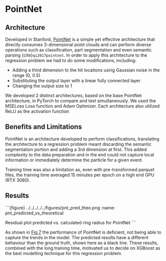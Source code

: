 # PointNet

## Architecture

Developed in Stanford, [PointNet](https://arxiv.org/abs/1612.00593) is a simple yet effective architecture that directly consumes 3-dimensional point clouds and can perform diverse operations such as classification, part segmentation and even semantic parsing {cite}`qi2017pointnet`. In order to apply this architecture to the regression problem we had to do some modifications, including:
- Adding a third dimension to the hit locations using Gaussian noise in the range (0, 0.5)
- Substituting the output layer with a linear fully connected layer
- Changing the output size to 1

We developed 2 distinct architectures, based on the base PointNet architecture, in PyTorch to compare and test simultaneously. We used the MSELoss Loss function and Adam Optimizer. Each architecture also utilized ReLU as the activation function

## Benefits and Limitations

PointNet is an architecture developed to perform classifications, translating the architecture to a regression problem meant discarding the semantic segmentation portion and adding a 3rd dimension at first. This added complexity to the data preparation and in the end could not capture local information or immediately determine the particle for a given event.

Training time was also a limitation as, even with pre-transformed parquet files, the training time averaged 15 minutes per epoch on a high end GPU (RTX 3080).

## Results

\`\`\`{figure} ../../../../../figures/pnt_pred_theo.png :name: pnt_predicted_vs_theoretical

Residual plot predicted vs. calculated ring radius for PointNet \`\`\`

As shown in [Fig 7](pnt_predicted_vs_theoretical) the performance of PointNet is deficient, not being able to capture the trends in the model. The predicted results have a different behaviour than the ground truth, shown here as a black line. These results, combined with the long training time, motivated us to decide on XGBoost as the best modelling technique for this regression problem.


